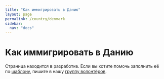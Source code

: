 ```yaml
---
title: "Как иммигрировать в Данию"
layout: page
permalink: /country/denmark
sidebar:
  nav: "docs"
---
```


# Как иммигрировать в Данию

Страница находится в разработке. Если вы хотите помочь заполнить её по [шаблону](/template), пишите в нашу [группу волонтёров](https://t.me/+FHi3FnJaoWJkMDAx).
